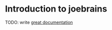# Introduction to joebrains

TODO: write [great documentation](http://jacobian.org/writing/what-to-write/)
